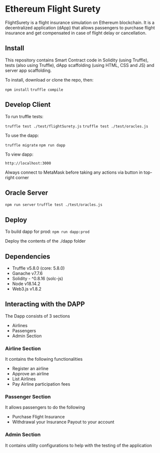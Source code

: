 # Ethereum Flight Surety

FlightSurety is a flight insurance simulation on Ethereum blockchain. It is a decentralized application (dApp) that allows passengers to purchase flight insurance and get compensated in case of flight delay or cancellation.

## Install

This repository contains Smart Contract code in Solidity (using Truffle), tests (also using Truffle), dApp scaffolding (using HTML, CSS and JS) and server app scaffolding.

To install, download or clone the repo, then:

`npm install`
`truffle compile`

## Develop Client

To run truffle tests:

`truffle test ./test/flightSurety.js`
`truffle test ./test/oracles.js`

To use the dapp:

`truffle migrate`
`npm run dapp`

To view dapp:

`http://localhost:3000`

Always connect to MetaMask before taking any actions via button in top-right corner

## Oracle Server

`npm run server`
`truffle test ./test/oracles.js`

## Deploy

To build dapp for prod:
`npm run dapp:prod`

Deploy the contents of the ./dapp folder

## Dependencies

- Truffle v5.8.0 (core: 5.8.0)
- Ganache v7.7.6
- Solidity - ^0.8.16 (solc-js)
- Node v18.14.2
- Web3.js v1.8.2

## Interacting with the DAPP

The Dapp consists of 3 sections

- Airlines
- Passengers
- Admin Section

### Airline Section

It contains the following functionalities

- Register an airline
- Approve an airline
- List Airlines
- Pay Airline participation fees

### Passenger Section

It allows passengers to do the following

- Purchase Flight Insurance
- Withdrawal your Insurance Payout to your account

### Admin Section

It contains utility configurations to help with the testing of the application

